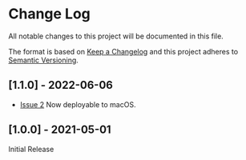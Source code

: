 # Change Log
All notable changes to this project will be documented in this file.
 
The format is based on [Keep a Changelog](http://keepachangelog.com/)
and this project adheres to [Semantic Versioning](http://semver.org/).

## [1.1.0] - 2022-06-06

- [Issue 2](https://github.com/nashysolutions/Records/issues/2)
Now deployable to macOS.

## [1.0.0] - 2021-05-01

Initial Release

